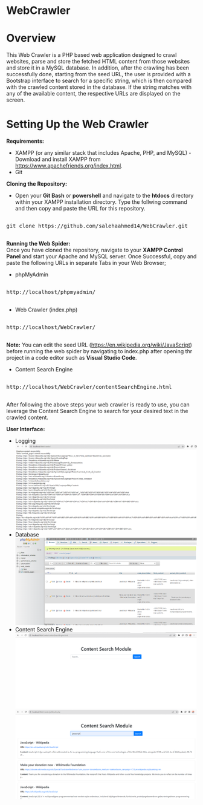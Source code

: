 # WebCrawler

# Overview 
This Web Crawler is a PHP based web application designed to crawl websites, parse and store the fetched HTML content from those websites and store it in a MySQL database. In addition, after the crawling has been successfully done, starting from the seed URL, the user is provided with a Bootstrap interface to search for a specific string, which is then compared with the crawled content stored in the database. If the string matches with any of the available content, the respective URLs are displayed on the screen.  
  
# Setting Up the Web Crawler  
**Requirements:**  
* XAMPP (or any similar stack that includes Apache, PHP, and MySQL) - Download and install XAMPP from https://www.apachefriends.org/index.html.  
* Git

**Cloning the Repository:**  
* Open your __Git Bash__ or __powershell__ and navigate to the __htdocs__ directory within your XAMPP installation directory. Type the follwing command and then copy and paste the URL for this repository.  
<pre>

git clone https://github.com/salehaahmed14/WebCrawler.git 

</pre>  
**Running the Web Spider:**  
Once you have cloned the repository, navigate to your __XAMPP Control Panel__  and start your Apache and MySQL server. Once Successful, copy and paste the following URLs in separate Tabs in your Web Browser;
* phpMyAdmin  
<pre>

http://localhost/phpmyadmin/

</pre>  
* Web Crawler (index.php)  
<pre>

http://localhost/WebCrawler/

</pre> 
__Note:__ You can edit the seed URL (https://en.wikipedia.org/wiki/JavaScript) before running the web spider by navigating to index.php after opening thr project in a code editor such as __Visual Studio Code__.   
* Content Search Engine  
<pre>

http://localhost/WebCrawler/contentSearchEngine.html

</pre>  
After following the above steps your web crawler is ready to use, you can leverage the Content Search Engine to search for your desired text in the crawled content.

**User Interface:**
* Logging 
![Log](images/log.png)  
* Database
![Log](images/db.png)
* Content Search Engine  
![Homepage](images/UI.png)
![Search Results](images/search.png)